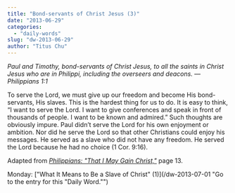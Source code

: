 ```yaml
---
title: "Bond-servants of Christ Jesus (3)"
date: "2013-06-29"
categories: 
  - "daily-words"
slug: "dw-2013-06-29"
author: "Titus Chu"
---
```


_Paul and Timothy, bond-servants of Christ Jesus, to all the saints in Christ Jesus who are in Philippi, including the overseers and deacons._ _— Philippians 1:1_

To serve the Lord, we must give up our freedom and become His bond-servants, His slaves. This is the hardest thing for us to do. It is easy to think, “I want to serve the Lord. I want to give conferences and speak in front of thousands of people. I want to be known and admired.” Such thoughts are obviously impure. Paul didn’t serve the Lord for his own enjoyment or ambition. Nor did he serve the Lord so that other Christians could enjoy his messages. He served as a slave who did not have any freedom. He served the Lord because he had no choice (1 Cor. 9:16).

Adapted from _[Philippians: "That I May Gain Christ,"](/book-philippians "Go to the listing for this book.")_ page 13.

Monday: ["What It Means to Be a Slave of Christ" (1)](/dw-2013-07-01 "Go to the entry for this "Daily Word."")
